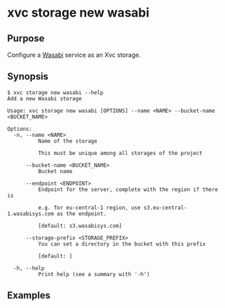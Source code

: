 # xvc storage new wasabi

## Purpose

Configure a [Wasabi](https://wasabi.com/) service as an Xvc storage. 

## Synopsis 

```console
$ xvc storage new wasabi --help
Add a new Wasabi storage

Usage: xvc storage new wasabi [OPTIONS] --name <NAME> --bucket-name <BUCKET_NAME>

Options:
  -n, --name <NAME>
          Name of the storage
          
          This must be unique among all storages of the project

      --bucket-name <BUCKET_NAME>
          Bucket name

      --endpoint <ENDPOINT>
          Endpoint for the server, complete with the region if there is
          
          e.g. for eu-central-1 region, use s3.eu-central-1.wasabisys.com as the endpoint.
          
          [default: s3.wasabisys.com]

      --storage-prefix <STORAGE_PREFIX>
          You can set a directory in the bucket with this prefix
          
          [default: ]

  -h, --help
          Print help (see a summary with '-h')

```

## Examples
